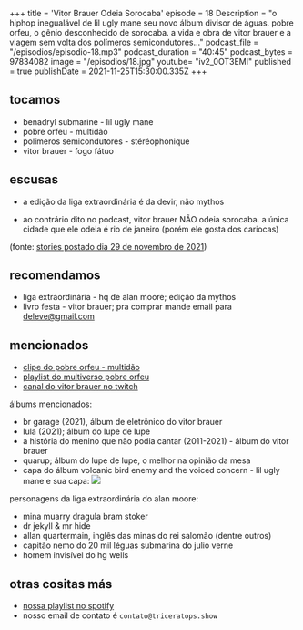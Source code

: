 +++
title = 'Vitor Brauer Odeia Sorocaba'
episode = 18
Description = "o hiphop inegualável de lil ugly mane seu novo álbum divisor de águas. pobre orfeu, o gênio desconhecido de sorocaba. a vida e obra de vitor brauer e a viagem sem volta dos polímeros semicondutores..."
podcast_file = "/episodios/episodio-18.mp3"
podcast_duration = "40:45"
podcast_bytes = 97834082
image = "/episodios/18.jpg"
youtube= "iv2_0OT3EMI"
published = true
publishDate = 2021-11-25T15:30:00.335Z
+++

## tocamos
* benadryl submarine - lil ugly mane
* pobre orfeu - multidão
* polímeros semicondutores - stéréophonique
* vitor brauer - fogo fátuo

## escusas
* a edição da liga extraordinária é da devir, não mythos

* ao contrário dito no podcast, vitor brauer NÃO odeia sorocaba.
a única cidade que ele odeia é rio de janeiro (porém ele gosta dos cariocas)

(fonte: [stories postado dia 29 de novembro de 2021](/episodios/vitor-brauer-stories.mp4))


## recomendamos
* liga extraordinária - hq de alan moore; edição da mythos
* livro festa - vitor brauer; pra comprar mande email para deleve@gmail.com

## mencionados
* [clipe do pobre orfeu - multidão](https://www.youtube.com/watch?v=jLGPCHkg3GU)
* [playlist do multiverso pobre orfeu](https://open.spotify.com/playlist/2PnRMP5KqK3PvXHvTq9PMi?si=1bd5b909de044f3e)
* [canal do vitor brauer no twitch](https://www.twitch.tv/vitorbrauer)

álbums mencionados:
* br garage (2021), álbum de eletrônico do vitor brauer
* lula (2021); álbum do lupe de lupe
* a história do menino que não podia cantar (2011-2021) - álbum do vitor brauer
* quarup; álbum do lupe de lupe, o melhor na opinião da mesa
* capa do álbum volcanic bird enemy and the voiced concern - lil ugly mane e sua capa:
![](https://f4.bcbits.com/img/a3232992543_10.jpg)


personagens da liga extraordinária do alan moore:
* mina muarry dragula bram stoker
* dr jekyll & mr hide
* allan quartermain, inglês das minas do rei salomão (dentre outros)
* capitão nemo do 20 mil léguas submarina do julio verne
* homem invisível do hg wells


## otras cositas más
* [nossa playlist no spotify](https://open.spotify.com/playlist/0UiztKuga6LmTAxWTsUQdw?si=fb96026bc1994d90)
* nosso email de contato é `contato@triceratops.show`
